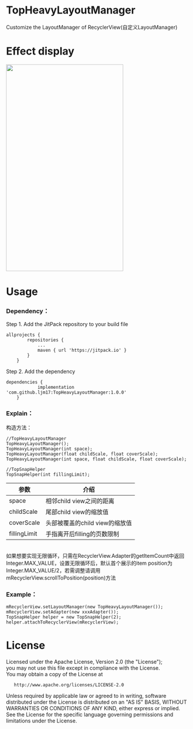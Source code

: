 # TopHeavyLayoutManager
Customize the LayoutManager of RecyclerView(自定义LayoutManager)
# Effect display
<img width="320" height="564" src="https://github.com/ljm17/TopHeavyLayoutManager/raw/master/images/display.gif"/><br/>
# Usage
### Dependency：
Step 1. Add the JitPack repository to your build file

```
allprojects {
		repositories {
			...
			maven { url 'https://jitpack.io' }
		}
	}
```

Step 2. Add the dependency

```
dependencies {
	        implementation 'com.github.ljm17:TopHeavyLayoutManager:1.0.0'
	}
```

### Explain：
构造方法：<br/>
```
//TopHeavyLayoutManager
TopHeavyLayoutManager();
TopHeavyLayoutManager(int space);
TopHeavyLayoutManager(float childScale, float coverScale);
TopHeavyLayoutManager(int space, float childScale, float coverScale);

//TopSnapHelper
TopSnapHelper(int fillingLimit);
```

参数|介绍
-|-
space|相邻child view之间的距离|
childScale|尾部child view的缩放值|
coverScale|头部被覆盖的child view的缩放值|
fillingLimit|手指离开后filling的页数限制|

<br/>
如果想要实现无限循环，只需在RecyclerView.Adapter的getItemCount中返回Integer.MAX_VALUE，设置无限循环后，默认首个展示的item position为Integer.MAX_VALUE/2，若需调整请调用mRecyclerView.scrollToPosition(position)方法

### Example：
```
mRecyclerView.setLayoutManager(new TopHeavyLayoutManager());
mRecyclerView.setAdapter(new xxxAdapter());
TopSnapHelper helper = new TopSnapHelper(2);
helper.attachToRecyclerView(mRecyclerView);
```

# License
Licensed under the Apache License, Version 2.0 (the "License");<br/>
   you may not use this file except in compliance with the License.<br/>
   You may obtain a copy of the License at

       http://www.apache.org/licenses/LICENSE-2.0

   Unless required by applicable law or agreed to in writing, software
   distributed under the License is distributed on an "AS IS" BASIS,
   WITHOUT WARRANTIES OR CONDITIONS OF ANY KIND, either express or implied.<br/>
   See the License for the specific language governing permissions and
   limitations under the License.
